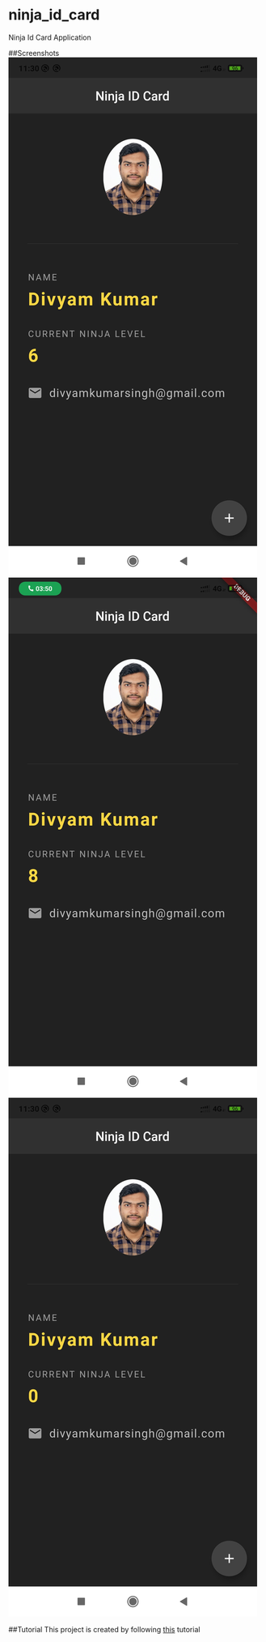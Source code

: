 # ninja_id_card

Ninja Id Card Application

##Screenshots
![Alt text](/screens/s1.jpg "Screen 1")
![Alt text](/screens/s2.jpg "Screen 2")
![Alt text](/screens/s3.jpg "Screen 3")

##Tutorial
This project is created by following [this](https://www.youtube.com/watch?v=c063ddhWafo) tutorial